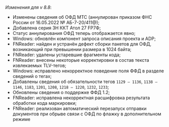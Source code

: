 _Изменения для v 8.8_:
- Изменены сведения об ОФД МТС (аннулирован приказом ФНС России от 16.05.2022 № АБ-7-20/411@);
- Добавлена серия ЗН ККТ Атол 27 FP7Ф;
- Статус аннулирования ОФД теперь отображается явно;
- Windows: обновлён компонент запроса описания проекта и ADP;
- FNReader: найден и устранён дефект сборки пакетов для ОФД, возникающий при превышении размера в 1024 байта;
- FNReader: удалены устаревшие фрагменты кода;
- FNReader: внесены некоторые корректировки в состав текста извлекаемых TLV-тегов;
- Windows: исправлено некорректное поведение поля ФФД в разделе сведений о тегах;
- Добавлены сведения об обязательности тегов `1129 – 1136`, `1138 – 1146`, `1183`, `1201`, `1208`, `1218 – 1220`, `1232`, `1233`;
- Обновлены сведения о поддержке ФФД 1.2;
- FNReader: исправлена некорректная расшифровка результата обработки кода маркировки;
- FNReader: реализован автоматический перезапуск отправки документов при обрыве связи с ОФД по флажку в дополнительном режиме
